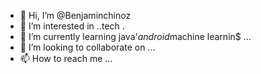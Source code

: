 - 👋 Hi, I’m @Benjaminchinoz
- 👀 I’m interested in ..tech .
- 🌱 I’m currently learning java'$android$machine learnin$ ...
- 💞️ I’m looking to collaborate on ...
- 📫 How to reach me ...

<!---
Benjaminchinoz/Benjaminchinoz is a ✨ special ✨ repository because its `README.md` (this file) appears on your GitHub profile.
You can click the Preview link to take a look at your changes.
--->
